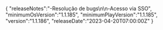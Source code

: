 {
  "releaseNotes":"-Resolução de bugs\n\n-Acesso via SSO",
  "minimumOsVersion":"1.1.185",
  "minimumPlayVersion":"1.1.185",
  "version":"1.1.186",
  "releaseDate":"2023-04-20T07:00:00Z"
}
